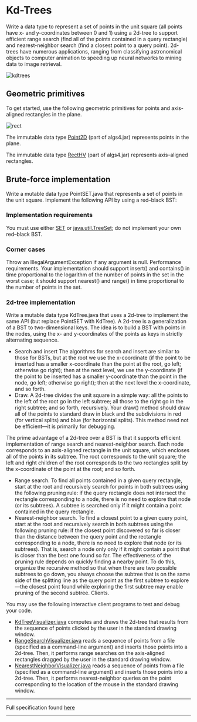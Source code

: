  # Kd-Trees
 
 Write a data type to represent a set of points in the unit square (all points have x- and y-coordinates between 0 and 1) using a 2d-tree to support efficient range search (find all of the points contained in a query rectangle) and nearest-neighbor search (find a closest point to a query point). 2d-trees have numerous applications, ranging from classifying astronomical objects to computer animation to speeding up neural networks to mining data to image retrieval.


![kdtrees](https://coursera.cs.princeton.edu/algs4/assignments/kdtree/kdtree-ops.png)

## Geometric primitives
To get started, use the following geometric primitives for points and axis-aligned rectangles in the plane.

![rect](https://coursera.cs.princeton.edu/algs4/assignments/kdtree/RectHV.png)

The immutable data type [Point2D](https://algs4.cs.princeton.edu/code/javadoc/edu/princeton/cs/algs4/Point2D.html) (part of algs4.jar) represents points in the plane.

The immutable data type [RectHV](https://algs4.cs.princeton.edu/code/javadoc/edu/princeton/cs/algs4/RectHV.html) (part of algs4.jar) represents axis-aligned rectangles.

## Brute-force implementation
Write a mutable data type PointSET.java that represents a set of points in the unit square. Implement the following API by using a red–black BST:

### Implementation requirements
You must use either [SET](https://algs4.cs.princeton.edu/code/javadoc/edu/princeton/cs/algs4/SET.html) or [java.util.TreeSet](https://docs.oracle.com/javase/8/docs/api/java/util/TreeSet.html); do not implement your own red–black BST.

### Corner cases
Throw an IllegalArgumentException if any argument is null. Performance requirements.  Your implementation should support insert() and contains() in time proportional to the logarithm of the number of points in the set in the worst case; it should support nearest() and range() in time proportional to the number of points in the set.

### 2d-tree implementation
Write a mutable data type KdTree.java that uses a 2d-tree to implement the same API (but replace PointSET with KdTree). A 2d-tree is a generalization of a BST to two-dimensional keys. The idea is to build a BST with points in the nodes, using the x- and y-coordinates of the points as keys in strictly alternating sequence.
 - Search and insert The algorithms for search and insert are similar to those for BSTs, but at the root we use the x-coordinate (if the point to be inserted has a smaller x-coordinate than the point at the root, go left; otherwise go right); then at the next level, we use the y-coordinate (if the point to be inserted has a smaller y-coordinate than the point in the node, go left; otherwise go right); then at the next level the x-coordinate, and so forth.
 - Draw. A 2d-tree divides the unit square in a simple way: all the points to the left of the root go in the left subtree; all those to the right go in the right subtree; and so forth, recursively. Your draw() method should draw all of the points to standard draw in black and the subdivisions in red (for vertical splits) and blue (for horizontal splits). This method need not be efficient—it is primarily for debugging.

The prime advantage of a 2d-tree over a BST is that it supports efficient implementation of range search and nearest-neighbor search. Each node corresponds to an axis-aligned rectangle in the unit square, which encloses all of the points in its subtree. The root corresponds to the unit square; the left and right children of the root corresponds to the two rectangles split by the x-coordinate of the point at the root; and so forth.

 - Range search. To find all points contained in a given query rectangle, start at the root and recursively search for points in both subtrees using the following pruning rule: if the query rectangle does not intersect the rectangle corresponding to a node, there is no need to explore that node (or its subtrees). A subtree is searched only if it might contain a point contained in the query rectangle.
 - Nearest-neighbor search. To find a closest point to a given query point, start at the root and recursively search in both subtrees using the following pruning rule: if the closest point discovered so far is closer than the distance between the query point and the rectangle corresponding to a node, there is no need to explore that node (or its subtrees). That is, search a node only only if it might contain a point that is closer than the best one found so far. The effectiveness of the pruning rule depends on quickly finding a nearby point. To do this, organize the recursive method so that when there are two possible subtrees to go down, you always choose the subtree that is on the same side of the splitting line as the query point as the first subtree to explore—the closest point found while exploring the first subtree may enable pruning of the second subtree.
Clients.

You may use the following interactive client programs to test and debug your code.

 - [KdTreeVisualizer.java](https://coursera.cs.princeton.edu/algs4/assignments/kdtree/files/KdTreeVisualizer.java) computes and draws the 2d-tree that results from the sequence of points clicked by the user in the standard drawing window.
 - [RangeSearchVisualizer.java](https://coursera.cs.princeton.edu/algs4/assignments/kdtree/files/RangeSearchVisualizer.java) reads a sequence of points from a file (specified as a command-line argument) and inserts those points into a 2d-tree. Then, it performs range searches on the axis-aligned rectangles dragged by the user in the standard drawing window.
 - [NearestNeighborVisualizer.java](https://coursera.cs.princeton.edu/algs4/assignments/kdtree/files/NearestNeighborVisualizer.java) reads a sequence of points from a file (specified as a command-line argument) and inserts those points into a 2d-tree. Then, it performs nearest-neighbor queries on the point corresponding to the location of the mouse in the standard drawing window.

***

Full specification found [here](https://coursera.cs.princeton.edu/algs4/assignments/kdtree/specification.php)

***